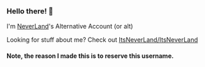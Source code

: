 ### Hello there! 👋

I'm [NeverLand](https://github.com/ItsNeverLand)'s Alternative Account (or alt)

Looking for stuff about me? Check out [ItsNeverLand/ItsNeverLand](https://github.com/itsneverland/itsneverland)

#### Note, the reason I made this is to reserve this username.
